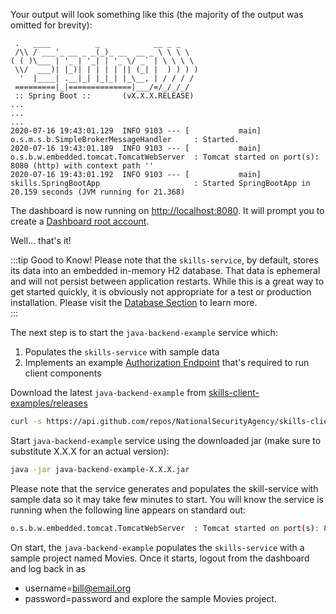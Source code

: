 Your output will look something like this (the majority of the output was omitted for brevity): 
```
 .   ____          _            __ _ _
 /\\ / ___'_ __ _ _(_)_ __  __ _ \ \ \ \
( ( )\___ | '_ | '_| | '_ \/ _` | \ \ \ \
 \\/  ___)| |_)| | | | | || (_| |  ) ) ) )
  '  |____| .__|_| |_|_| |_\__, | / / / /
 =========|_|==============|___/=/_/_/_/
 :: Spring Boot ::       (vX.X.X.RELEASE)
...
...
...
2020-07-16 19:43:01.129  INFO 9103 --- [           main] o.s.m.s.b.SimpleBrokerMessageHandler     : Started.
2020-07-16 19:43:01.189  INFO 9103 --- [           main] o.s.b.w.embedded.tomcat.TomcatWebServer  : Tomcat started on port(s): 8080 (http) with context path ''
2020-07-16 19:43:01.192  INFO 9103 --- [           main] skills.SpringBootApp                     : Started SpringBootApp in 20.159 seconds (JVM running for 21.368)
```

The dashboard is now running on [http://localhost:8080](http://localhost:8080). It will prompt you to create a [Dashboard root account](/dashboard/user-guide/users.html#root).  

Well... that's it! 

:::tip Good to Know!
Please note that the ``skills-service``, by default, stores its data into an embedded in-memory H2 database. 
That data is ephemeral and will not persist between application restarts. While this is a great way to get started quickly, 
it is obviously not appropriate for a test or production installation. 
Please visit the [Database Section](/dashboard/install-guide/database.html) to learn more.  
:::

The next step is to start the ``java-backend-example`` service which:
1. Populates the ``skills-service`` with sample data
1. Implements an example [Authorization Endpoint](/skills-client/auth.html) that's required to run client components

Download the latest ``java-backend-example`` from [skills-client-examples/releases](https://github.com/NationalSecurityAgency/skills-client-examples/releases)

```bash
curl -s https://api.github.com/repos/NationalSecurityAgency/skills-client-examples/releases/latest | grep browser_download_url | cut -d '"' -f 4 | wget -qi -
```
Start ``java-backend-example`` service using the downloaded jar (make sure to substitute X.X.X for an actual version):
```bash
java -jar java-backend-example-X.X.X.jar
```

Please note that the service generates and populates the skill-service with sample data so it may take few minutes to start. 
You will know the service is running when the following line appears on standard out: 
```bash
o.s.b.w.embedded.tomcat.TomcatWebServer  : Tomcat started on port(s): 8090 (http) with context path ''
```

On start, the ``java-backend-example`` populates the ``skills-service`` with a sample project named Movies. 
Once it starts, logout from the dashboard and log back in as 
- username=bill@email.org
- password=password
and explore the sample Movies project. 



